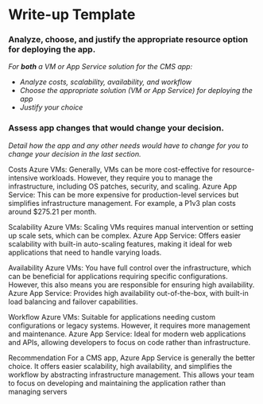 # Write-up Template

### Analyze, choose, and justify the appropriate resource option for deploying the app.

*For **both** a VM or App Service solution for the CMS app:*
- *Analyze costs, scalability, availability, and workflow*
- *Choose the appropriate solution (VM or App Service) for deploying the app*
- *Justify your choice*

### Assess app changes that would change your decision.

*Detail how the app and any other needs would have to change for you to change your decision in the last section.* 

Costs
Azure VMs: Generally, VMs can be more cost-effective for resource-intensive workloads. However, they require you to manage the infrastructure, including OS patches, security, and scaling.
Azure App Service: This can be more expensive for production-level services but simplifies infrastructure management. For example, a P1v3 plan costs around $275.21 per month.

Scalability
Azure VMs: Scaling VMs requires manual intervention or setting up scale sets, which can be complex.
Azure App Service: Offers easier scalability with built-in auto-scaling features, making it ideal for web applications that need to handle varying loads.

Availability
Azure VMs: You have full control over the infrastructure, which can be beneficial for applications requiring specific configurations. However, this also means you are responsible for ensuring high availability.
Azure App Service: Provides high availability out-of-the-box, with built-in load balancing and failover capabilities.

Workflow
Azure VMs: Suitable for applications needing custom configurations or legacy systems. However, it requires more management and maintenance.
Azure App Service: Ideal for modern web applications and APIs, allowing developers to focus on code rather than infrastructure.

Recommendation
For a CMS app, Azure App Service is generally the better choice. It offers easier scalability, high availability, and simplifies the workflow by abstracting infrastructure management. This allows your team to focus on developing and maintaining the application rather than managing servers
